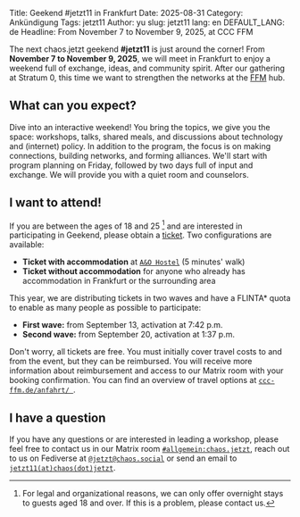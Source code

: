 Title: Geekend #jetzt11 in Frankfurt
Date: 2025-08-31
Category: Ankündigung
Tags: jetzt11
Author: yu
slug: jetzt11
lang: en
DEFAULT_LANG: de
Headline: From November 7 to November 9, 2025, at CCC FFM 


The next chaos.jetzt geekend **#jetzt11** is just around the corner! From **November 7 to November 9, 2025**, we will meet in Frankfurt to enjoy a weekend full of exchange, ideas, and community spirit. After our gathering at Stratum 0, this time we want to strengthen the networks at the [FFM](https://ccc-ffm.de/) hub.
## What can you expect?




Dive into an interactive weekend! You bring the topics, we give you the space: workshops, talks, shared meals, and discussions about technology and (internet) policy. In addition to the program, the focus is on making connections, building networks, and forming alliances. We'll start with program planning on Friday, followed by two days full of input and exchange.
We will provide you with a quiet room and counselors.




## I want to attend!


If you are between the ages of 18 and 25 [^1] and are interested in participating in Geekend, please obtain a [ticket](http://tickets.chaos.jetzt/jetzt11). Two configurations are available:


* **Ticket with accommodation** at [`A&O Hostel`](https://www.aohostels.com/de/frankfurt/frankfurt-galluswarte/) (5 minutes' walk)
* **Ticket without accommodation** for anyone who already has accommodation in Frankfurt or the surrounding area 


This year, we are distributing tickets in two waves and have a FLINTA* quota to enable as many people as possible to participate:


* **First wave:** from September 13, activation at 7:42 p.m.
* **Second wave:** from September 20, activation at 1:37 p.m.


Don't worry, all tickets are free. You must initially cover travel costs to and from the event, but they can be reimbursed. You will receive more information about reimbursement and access to our Matrix room with your booking confirmation. You can find an overview of travel options at  [`ccc-ffm.de/anfahrt/ `](https://ccc-ffm.de/anfahrt/).


## I have a question


If you have any questions or are interested in leading a workshop, please feel free to contact us in our Matrix room
[`#allgemein:chaos.jetzt`](https://matrix.to/#/#allgemein:chaos.jetzt), reach out to us on Fediverse at
[`@jetzt@chaos.social`](https://chaos.social/@jetzt) or send an email to [`jetzt11(at)chaos(dot)jetzt`](mailto:jetzt11@chaos.jetzt?subject=Frage%20zu%20#jetzt11%20Geekend).




[^1]: For legal and organizational reasons, we can only offer overnight stays to guests aged 18 and over. If this is a problem, please contact us.
